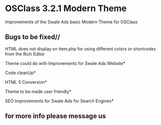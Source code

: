 OSClass 3.2.1 Modern Theme
=======

Improvements of the Swale Ads basic Modern Theme for OSClass

Bugs to be fixed//
--------------------

HTML does not display on item.php for using different colors or shortcodes from the Rich Editor

Theme could do with Improvements for Swale Ads Website*

Code cleanUp*

HTML 5 Conversion*

Theme to be made user friendly*

SEO Improvements for Swale Ads for Search Engines*

for more info please message us
-------------------------------




